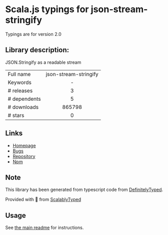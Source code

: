 
# Scala.js typings for json-stream-stringify

Typings are for version 2.0

## Library description:
JSON.Stringify as a readable stream

|                    |                 |
| ------------------ | :-------------: |
| Full name          | json-stream-stringify |
| Keywords           | - |
| # releases         | 3 |
| # dependents       | 5 |
| # downloads        | 865798 |
| # stars            | 0 |

## Links
- [Homepage](https://github.com/Faleij/json-stream-stringify#readme)
- [Bugs](https://github.com/faleij/json-stream-stringify/issues)
- [Repository](https://github.com/Faleij/json-stream-stringify)
- [Npm](https://www.npmjs.com/package/json-stream-stringify)
    


## Note
This library has been generated from typescript code from [DefinitelyTyped](https://definitelytyped.org).

Provided with :purple_heart: from [ScalablyTyped](https://github.com/oyvindberg/ScalablyTyped)

## Usage
See [the main readme](../../readme.md) for instructions.


